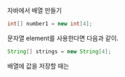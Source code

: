 자바에서 배열 만들기
```java
int[] number1 = new int[4];
```
문자열 element를 사용한다면 다음과 같이.
```java
String[] strings = new String[4];
```
배열에 값을 저장할 때는
```java
